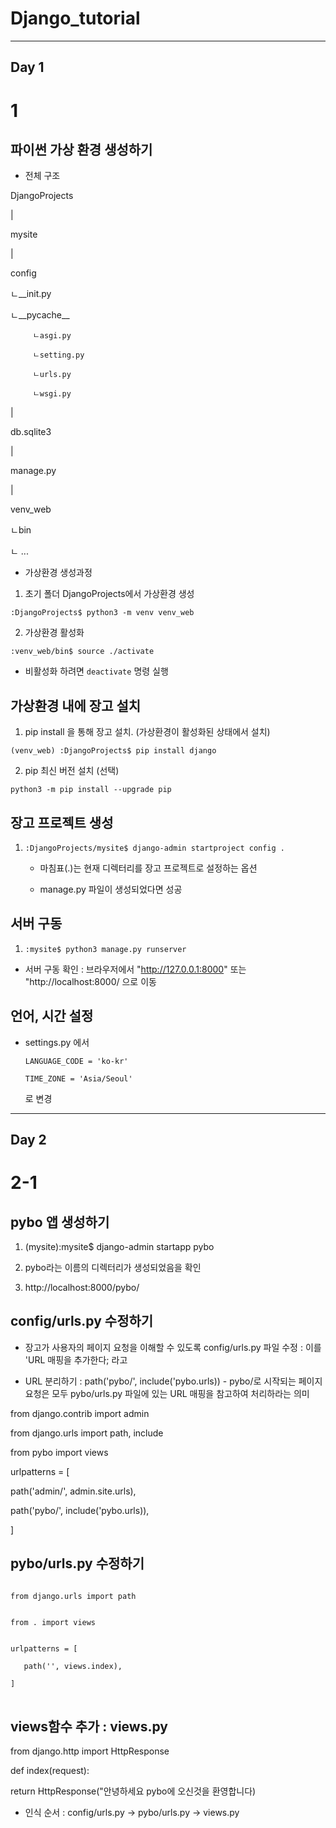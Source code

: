 # Django_tutorial
- - -
## Day 1



# 1

## **파이썬 가상 환경 생성하기**


+ 전체 구조

DjangoProjects

|

mysite

|

config

   ㄴ__init.py
   
   ㄴ__pycache__
   
         ㄴasgi.py
         
         ㄴsetting.py
         
         ㄴurls.py
         
         ㄴwsgi.py
         
|

db.sqlite3

|

manage.py

|

venv_web

   ㄴbin
   
   ㄴ ...
   


+ 가상환경 생성과정

1. 초기 폴더 DjangoProjects에서 가상환경 생성

```:DjangoProjects$ python3 -m venv venv_web```


2. 가상환경 활성화

```:venv_web/bin$ source ./activate```

* 비활성화 하려면 ```deactivate``` 명령 실행



## **가상환경 내에 장고 설치**

1. pip install 을 통해 장고 설치. (가상환경이 활성화된 상태에서 설치)

```(venv_web) :DjangoProjects$ pip install django```

2. pip 최신 버전 설치 (선택)

```python3 -m pip install --upgrade pip```



## **장고 프로젝트 생성**

1. ```:DjangoProjects/mysite$ django-admin startproject config .```

   - 마침표(.)는 현재 디렉터리를 장고 프로젝트로 설정하는 옵션

   - manage.py 파일이 생성되었다면 성공
   
   
   
## **서버 구동**

1. ```:mysite$ python3 manage.py runserver```


+ 서버 구동 확인 : 브라우저에서 "http://127.0.0.1:8000" 또는 "http://localhost:8000/ 으로 이동



## **언어, 시간 설정**

   - settings.py 에서
   
      ```LANGUAGE_CODE = 'ko-kr'```
      
      ```TIME_ZONE = 'Asia/Seoul'```
      
     로 변경
- - -
## Day 2



# 2-1

## **pybo 앱 생성하기**

1. (mysite):mysite$ django-admin startapp pybo

2. pybo라는 이름의 디렉터리가 생성되었음을 확인

3. http://localhost:8000/pybo/



## **config/urls.py 수정하기**

- 장고가 사용자의 페이지 요청을 이해할 수 있도록 config/urls.py 파일 수정 : 이를 'URL 매핑을 추가한다; 라고 

- URL 분리하기 : path('pybo/', include('pybo.urls)) - pybo/로 시작되는 페이지 요청은 모두 pybo/urls.py 파일에 있는 URL 매핑을 참고하여 처리하라는 의미

</code>
</pre>
from django.contrib import admin

from django.urls import path, include

from pybo import views


urlpatterns = [
   
   path('admin/', admin.site.urls),
   
   path('pybo/', include('pybo.urls)),
   
]
</code>
</pre>


## **pybo/urls.py 수정하기**

<pre>
<code>
from django.urls import path


from . import views


urlpatterns = [

   path('', views.index),
   
]
</code>
</pre>


## **views함수 추가 : views.py**

</code>
</pre>
from django.http import HttpResponse


def index(request):

   return HttpResponse("안녕하세요 pybo에 오신것을 환영합니다)
   
</code>
</pre>
   
+ 인식 순서 : config/urls.py -> pybo/urls.py -> views.py
